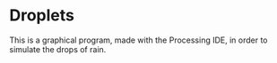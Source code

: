 # Droplets
This is a graphical program, made with the Processing IDE, in order to simulate the drops of rain.
